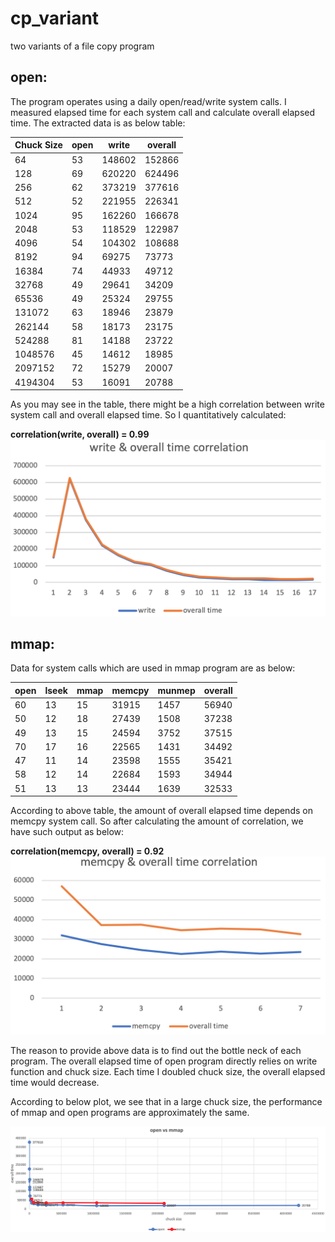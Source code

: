 # cp_variant
two variants of a file copy program

## open:
The program operates using a daily open/read/write system calls. I measured elapsed time for each system call and calculate overall elapsed time. The extracted data is as below table:

|Chuck Size| open | write | overall |
|----------|------|-------|---------|
  64    |   53 |  148602 | 152866|
  128   |   69  |620220 | 624496|
  256   |   62  |373219 | 377616|
  512   |   52  | 221955| 226341|
  1024  |   95  | 162260| 166678|
  2048  |   53  | 118529| 122987|
  4096  |   54  | 104302| 108688|
  8192  |   94  | 69275|  73773|
  16384 |   74  | 44933|  49712|
  32768 |   49  | 29641|  34209|
  65536 |   49  | 25324|  29755|
  131072|   63  | 18946|  23879|
  262144|   58  | 18173|  23175|
  524288|   81  | 14188|  23722|
  1048576|  45  | 14612|  18985|
  2097152|  72  | 15279|  20007|
  4194304|  53  | 16091|  20788|

As you may see in the table, there might be a high correlation between write system call and overall elapsed time. So I quantitatively calculated:

**correlation(write, overall) = 0.99**
![picture](open_correlation.png)

## mmap:
Data for system calls which are used in mmap program are as below:

|open	| lseek |	mmap	| memcpy |	munmep |	overall |
|---|----|---|---|---|---|
60|	13|	15|	31915|1457|	56940|
50|	12|	18|	27439|1508|37238|
49|	13|	15|	24594|3752|37515|
70|	17|	16|	22565|1431|34492|
47|	11|	14|	23598|1555|35421|
58|	12|	14|	22684|1593|34944|
51|	13|	13|	23444|1639|32533|

According to above table, the amount of overall elapsed time depends on memcpy system call. So after calculating the amount of correlation, we have such output as below:

**correlation(memcpy, overall) = 0.92**
![picture](mmap_correlation.png)

The reason to provide above data is to find out the bottle neck of each program. The overall elapsed time of open program directly relies on write function and chuck size. Each time I doubled chuck size, the overall elapsed time would decrease.

According to below plot, we see that in a large chuck size, the performance of mmap and open programs are approximately the same.

![picture](openVsmmap.png)
